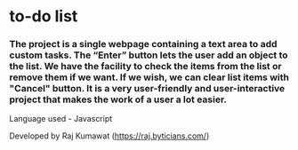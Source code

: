 # to-do list
 
### The project is a single webpage containing a text area to add custom tasks. The “Enter” button lets the user add an object to the list. We have the facility to check the items from the list or remove them if we want. If we wish, we can clear list items with "Cancel" button. It is a very user-friendly and user-interactive project that makes the work of a user a lot easier.

Language used - Javascript

Developed by Raj Kumawat (https://raj.byticians.com/)
